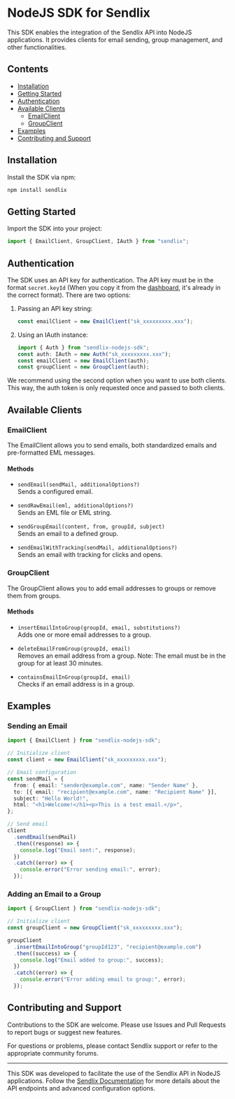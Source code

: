 # NodeJS SDK for Sendlix

This SDK enables the integration of the Sendlix API into NodeJS applications. It provides clients for email sending, group management, and other functionalities.

## Contents

- [Installation](#installation)
- [Getting Started](#getting-started)
- [Authentication](#authentication)
- [Available Clients](#available-clients)
  - [EmailClient](#emailclient)
  - [GroupClient](#groupclient)
- [Examples](#examples)
- [Contributing and Support](#contributing-and-support)

## Installation

Install the SDK via npm:

```bash
npm install sendlix
```

## Getting Started

Import the SDK into your project:

```typescript
import { EmailClient, GroupClient, IAuth } from "sendlix";
```

## Authentication

The SDK uses an API key for authentication. The API key must be in the format `secret.keyId` (When you copy it from the [dashboard](https://sendlix.com/en/dashbord/api-key), it's already in the correct format). There are two options:

1. Passing an API key string:

   ```typescript
   const emailClient = new EmailClient("sk_xxxxxxxxx.xxx");
   ```

2. Using an IAuth instance:
   ```typescript
   import { Auth } from "sendlix-nodejs-sdk";
   const auth: IAuth = new Auth("sk_xxxxxxxxx.xxx");
   const emailClient = new EmailClient(auth);
   const groupClient = new GroupClient(auth);
   ```

We recommend using the second option when you want to use both clients. This way, the auth token is only requested once and passed to both clients.

## Available Clients

### EmailClient

The EmailClient allows you to send emails, both standardized emails and pre-formatted EML messages.

#### Methods

- `sendEmail(sendMail, additionalOptions?)`  
  Sends a configured email.

- `sendRawEmail(eml, additionalOptions?)`  
  Sends an EML file or EML string.

- `sendGroupEmail(content, from, groupId, subject)`  
  Sends an email to a defined group.

- `sendEmailWithTracking(sendMail, additionalOptions?)`  
  Sends an email with tracking for clicks and opens.

### GroupClient

The GroupClient allows you to add email addresses to groups or remove them from groups.

#### Methods

- `insertEmailIntoGroup(groupId, email, substitutions?)`  
  Adds one or more email addresses to a group.

- `deleteEmailFromGroup(groupId, email)`  
  Removes an email address from a group. Note: The email must be in the group for at least 30 minutes.
- `containsEmailInGroup(groupId, email)`  
  Checks if an email address is in a group.

## Examples

### Sending an Email

```typescript
import { EmailClient } from "sendlix-nodejs-sdk";

// Initialize client
const client = new EmailClient("sk_xxxxxxxxx.xxx");

// Email configuration
const sendMail = {
  from: { email: "sender@example.com", name: "Sender Name" },
  to: [{ email: "recipient@example.com", name: "Recipient Name" }],
  subject: "Hello World!",
  html: "<h1>Welcome!</h1><p>This is a test email.</p>",
};

// Send email
client
  .sendEmail(sendMail)
  .then((response) => {
    console.log("Email sent:", response);
  })
  .catch((error) => {
    console.error("Error sending email:", error);
  });
```

### Adding an Email to a Group

```typescript
import { GroupClient } from "sendlix-nodejs-sdk";

// Initialize client
const groupClient = new GroupClient("sk_xxxxxxxxx.xxx");

groupClient
  .insertEmailIntoGroup("groupId123", "recipient@example.com")
  .then((success) => {
    console.log("Email added to group:", success);
  })
  .catch((error) => {
    console.error("Error adding email to group:", error);
  });
```

## Contributing and Support

Contributions to the SDK are welcome. Please use Issues and Pull Requests to report bugs or suggest new features.

For questions or problems, please contact Sendlix support or refer to the appropriate community forums.

---

This SDK was developed to facilitate the use of the Sendlix API in NodeJS applications. Follow the [Sendlix Documentation](https://docs.sendlix.com) for more details about the API endpoints and advanced configuration options.
